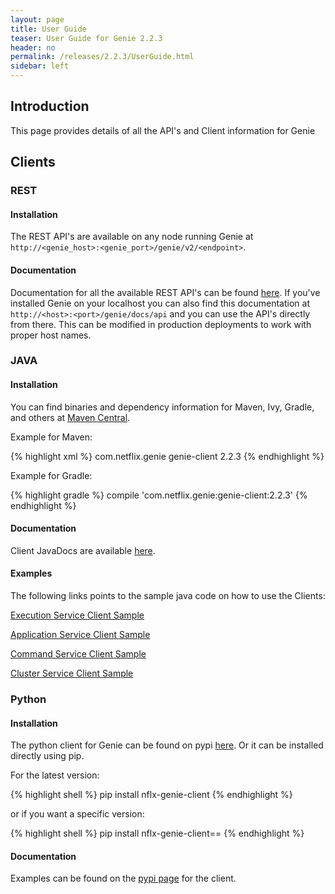 ```yaml
---
layout: page
title: User Guide
teaser: User Guide for Genie 2.2.3
header: no
permalink: /releases/2.2.3/UserGuide.html
sidebar: left
---
```


## Introduction

This page provides details of all the API's and Client information for Genie

## Clients

### REST

#### Installation

The REST API's are available on any node running Genie at
`http://<genie_host>:<genie_port>/genie/v2/<endpoint>`.

#### Documentation

Documentation for all the available REST API's can be found
[here](http://netflix.github.io/genie/docs/2.2.3/api/). If you've
installed Genie on your localhost you can also find this documentation at
`http://<host>:<port>/genie/docs/api` and you can use the API's directly from
there. This can be modified in production deployments to work with proper host
names.

### JAVA

#### Installation

You can find binaries and dependency information for Maven, Ivy, Gradle, and
others at
[Maven Central](http://search.maven.org/#search%7Cga%7C1%7Ccom.netflix.genie).

Example for Maven:

{% highlight xml %}
<dependency>
    <groupId>com.netflix.genie</groupId>
    <artifactId>genie-client</artifactId>
    <version>2.2.3</version>
</dependency>
{% endhighlight %}

Example for Gradle:

{% highlight gradle %}
compile 'com.netflix.genie:genie-client:2.2.3'
{% endhighlight %}

#### Documentation

Client JavaDocs are available
[here](http://netflix.github.io/genie/docs/2.2.3/javadoc/client/index.html).

#### Examples

The following links points to the sample java code on how to use the Clients:

[Execution Service Client Sample](https://github.com/Netflix/genie/blob/2.2.3/genie-client/src/main/java/com/netflix/genie/client/sample/ExecutionServiceSampleClient.java)

[Application Service Client Sample](https://github.com/Netflix/genie/blob/2.2.3/genie-client/src/main/java/com/netflix/genie/client/sample/ExecutionServiceSampleClient.java)

[Command Service Client Sample](https://github.com/Netflix/genie/blob/2.2.3/genie-client/src/main/java/com/netflix/genie/client/sample/ExecutionServiceSampleClient.java)

[Cluster Service Client Sample](https://github.com/Netflix/genie/blob/2.2.3/genie-client/src/main/java/com/netflix/genie/client/sample/ExecutionServiceSampleClient.java)

### Python

#### Installation

The python client for Genie can be found on pypi
[here](https://pypi.python.org/pypi/nflx-genie-client). Or it can be installed
directly using pip.

For the latest version:

{% highlight shell %}
pip install nflx-genie-client
{% endhighlight %}

or if you want a specific version:

{% highlight shell %}
pip install nflx-genie-client==<version>
{% endhighlight %}

#### Documentation

Examples can be found on the
[pypi page](https://pypi.python.org/pypi/nflx-genie-client) for the client.

